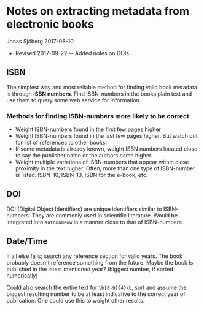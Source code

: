 Notes on extracting metadata from electronic books
==================================================
Jonas Sjöberg 2017-08-10

* Revised 2017-09-22 -- Added notes on DOIs.

ISBN
----
The simplest way and most reliable method for finding valid book metadata is
through __ISBN numbers__.
Find ISBN-numbers in the books plain text and use them to query some web
service for information.


### Methods for finding ISBN-numbers more likely to be correct

* Weight ISBN-numbers found in the first few pages higher
* Weight ISBN-numbers found in the last few pages higher. But watch out for
  list of references to other books!
* If some metadata is already known, weight ISBN numbers located close to say
  the publisher name or the authors name higher.
* Weight multiple variations of ISBN-numbers that appear within close proximity
  in the text higher. Often, more than one type of ISBN-number is listed.
  ISBN-10, ISBN-13, ISBN for the e-book, etc.

DOI
---
DOI (Digital Object Identifiers) are unique identifiers similar to ISBN-numbers.
They are commonly used in scientific literature.
Would be integrated into `autonameow` in a manner close to that of ISBN-numbers.

Date/Time
---------
If all else fails; search any reference section for valid years. The book
probably doesn't reference something from the future. Maybe the book is
published in the latest mentioned year? (biggest number, if sorted numerically)

Could also search the entire text for `\b[0-9]{4}\b`, sort and assume the
biggest resulting number to be at least indicative to the correct year of
publication. One could use this to weight other results.
